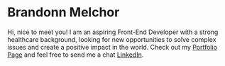 # Brandonn Melchor

Hi, nice to meet you! I am an aspiring Front-End Developer with a strong healthcare background, looking for new opportunities to solve complex issues and create a positive impact in the world. Check out my [Portfolio Page](https://brandonnmelchor.github.io/Portfolio/) and feel free to send me a chat [LinkedIn](https://www.linkedin.com/in/brandonnmelchor/).
